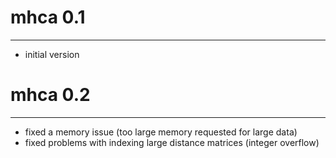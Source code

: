 # mhca 0.1
-----------------------------------------------------------------------
* initial version


# mhca 0.2
-----------------------------------------------------------------------
* fixed a memory issue (too large memory requested for large data)
* fixed problems with indexing large distance matrices (integer overflow)
